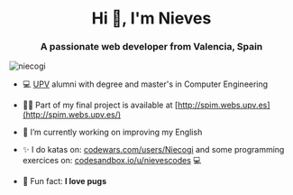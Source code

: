 <h1 align="center">Hi 👋, I'm Nieves</h1>
<h3 align="center">A passionate web developer from Valencia, Spain</h3>

<p align="left"> <img src="https://komarev.com/ghpvc/?username=niecogi&label=Profile%20views&color=0e75b6&style=flat" alt="niecogi" /> </p>

- 💻 [UPV](http://www.upv.es) alumni with degree and master's in Computer Engineering

- 👨‍💻 Part of my final project is available at [http://spim.webs.upv.es](http://spim.webs.upv.es/)

- 🌱 I’m currently working on improving my English

- ✨ I do katas on: [codewars.com/users/Niecogi](https://www.codewars.com/users/Niecogi) and some programming exercices on: [codesandbox.io/u/nievescodes](https://codesandbox.io/u/nievescodes) 💻

- 🐶 Fun fact: **I love pugs**


<!--
**niecogi/niecogi** is a ✨ _special_ ✨ repository because its `README.md` (this file) appears on your GitHub profile.

Here are some ideas to get you started:

- 🔭 I’m currently working on ...
- 🌱 I’m currently learning ...
- 👯 I’m looking to collaborate on ...
- 🤔 I’m looking for help with ...
- 💬 Ask me about ...
- 📫 How to reach me: ...
- 😄 Pronouns: ...
- ⚡ Fun fact: ...
-->
